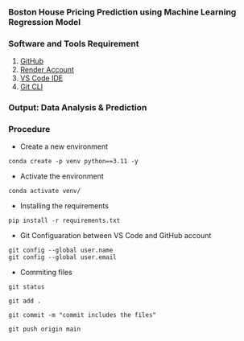 ### Boston House Pricing Prediction using Machine Learning Regression Model

### Software and Tools Requirement
1. [GitHub](https://github.com)
2. [Render Account](https://render.com/)
3. [VS Code IDE](https://code.visualstudio.com/)
4. [Git CLI](https://git-scm.com/downloads)



### Output: Data Analysis & Prediction



### Procedure
- Create a new environment
```
conda create -p venv python==3.11 -y 
```

- Activate the environment

```
conda activate venv/
```

- Installing the requirements
```
pip install -r requirements.txt
```

- Git Configuaration between VS Code and GitHub account 

```
git config --global user.name
git config --global user.email
```

- Commiting files
```
git status
```

```
git add . 
```

```
git commit -m "commit includes the files"
```

```
git push origin main
```

